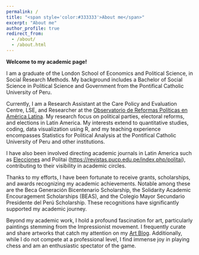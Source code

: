 ```yaml
---
permalink: /
title: "<span style='color:#333333'>About me</span>"
excerpt: "About me"
author_profile: true
redirect_from: 
  - /about/
  - /about.html
---
```


**Welcome to my academic page!**

I am a graduate of the London School of Economics and Political Science, in Social Research Methods. My background includes a Bachelor of Social Science in Political Science and Government from the Pontifical Catholic University of Peru.

Currently, I am a Research Assistant at the Care Policy and Evaluation Centre, LSE, and Researcher at the [Observatorio de Reformas Políticas en América Latina](https://www.reformaspolíticas.org). My research focus on political parties, electoral reforms, and elections in Latin America. My interests extend to quantitative studies, coding, data visualization using R, and my teaching experience encompasses Statistics for Political Analysis at the Pontifical Catholic University of Peru and other institutions.

I have also been involved directing academic journals in Latin America such as [Elecciones](https://revistas.onpe.gob.pe/index.php/elecciones) and Politai (<https://revistas.pucp.edu.pe/index.php/politai>), contributing to their visibility in academic circles.

Thanks to my efforts, I have been fortunate to receive grants, scholarships, and awards recognizing my academic achievements. Notable among these are the Beca Generación Bicentenario Scholarship, the Solidarity Academic Encouragement Scholarships (BEAS), and the Colegio Mayor Secundario Presidente del Perú Scholarship. These recognitions have significantly supported my academic journey.

Beyond my academic work, I hold a profound fascination for art, particularly paintings stemming from the Impressionist movement. I frequently curate and share artworks that catch my attention on my [Art Blog](https://artchronicles.tumblr.com/). Additionally, while I do not compete at a professional level, I find immense joy in playing chess and am an enthusiastic spectator of the game.
